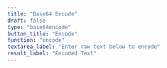```yaml
---
title: "Base64 Encode"
draft: false
type: "base64encode"
button_title: "Encode"
function: "encode"
textarea_label: "Enter raw text below to encode"
result_label: "Encoded Text"
---
```


